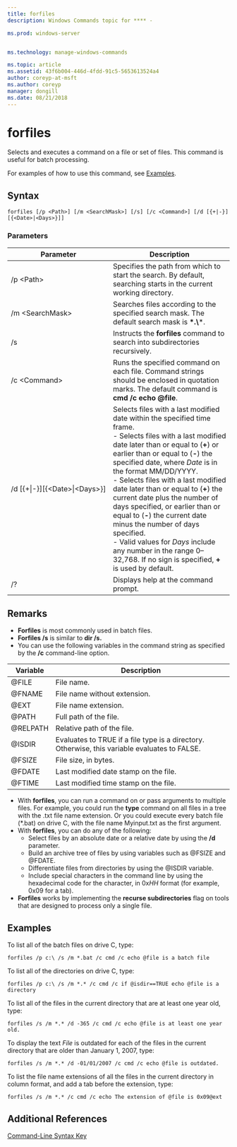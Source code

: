 ```yaml
---
title: forfiles
description: Windows Commands topic for **** - 

ms.prod: windows-server


ms.technology: manage-windows-commands

ms.topic: article
ms.assetid: 43f6b004-446d-4fdd-91c5-5653613524a4
author: coreyp-at-msft
ms.author: coreyp
manager: dongill
ms.date: 08/21/2018
---
```


# forfiles



Selects and executes a command on a file or set of files. This command is useful for batch processing.

For examples of how to use this command, see [Examples](#BKMK_examples).

## Syntax

```
forfiles [/p <Path>] [/m <SearchMask>] [/s] [/c <Command>] [/d [{+|-}][{<Date>|<Days>}]]
```


### Parameters

|                     Parameter                      |                                                                                                                                                                                                                                                                                                    Description                                                                                                                                                                                                                                                                                                     |
|----------------------------------------------------|--------------------------------------------------------------------------------------------------------------------------------------------------------------------------------------------------------------------------------------------------------------------------------------------------------------------------------------------------------------------------------------------------------------------------------------------------------------------------------------------------------------------------------------------------------------------------------------------------------------------|
|                     /p \<Path>                     |                                                                                                                                                                                                                                                 Specifies the path from which to start the search. By default, searching starts in the current working directory.                                                                                                                                                                                                                                                  |
|                  /m \<SearchMask>                  |                                                                                                                                                                                                                                                           Searches files according to the specified search mask. The default search mask is **\*.\\**\*.                                                                                                                                                                                                                                                           |
|                         /s                         |                                                                                                                                                                                                                                                                   Instructs the **forfiles** command to search into subdirectories recursively.                                                                                                                                                                                                                                                                    |
|                  /c \<Command>                   |                                                                                                                                                                                                                                  Runs the specified command on each file. Command strings should be enclosed in quotation marks. The default command is **cmd /c echo @file**.                                                                                                                                                                                                                                   |
| /d&nbsp;[{+\|-}]&#8288;[{\<Date>\|&#8288;\<Days>}] | Selects files with a last modified date within the specified time frame.</br>-   Selects files with a last modified date later than or equal to (**+**) or earlier than or equal to (**-**) the specified date, where *Date* is in the format MM/DD/YYYY.</br>-   Selects files with a last modified date later than or equal to (**+**) the current date plus the number of days specified, or earlier than or equal to (**-**) the current date minus the number of days specified.</br>-   Valid values for *Days* include any number in the range 0–32,768. If no sign is specified, **+** is used by default. |
|                         /?                         |                                                                                                                                                                                                                                                                                        Displays help at the command prompt.                                                                                                                                                                                                                                                                                        |

## Remarks

-   **Forfiles** is most commonly used in batch files.
-   **Forfiles /s** is similar to **dir /s.**
-   You can use the following variables in the command string as specified by the **/c** command-line option.  

|Variable|Description|
|--------|-----------|
|@FILE|File name.|
|@FNAME|File name without extension.|
|@EXT|File name extension.|
|@PATH|Full path of the file.|
|@RELPATH|Relative path of the file.|
|@ISDIR|Evaluates to TRUE if a file type is a directory. Otherwise, this variable evaluates to FALSE.|
|@FSIZE|File size, in bytes.|
|@FDATE|Last modified date stamp on the file.|
|@FTIME|Last modified time stamp on the file.|

-   With **forfiles**, you can run a command on or pass arguments to multiple files. For example, you could run the **type** command on all files in a tree with the .txt file name extension. Or you could execute every batch file (*.bat) on drive C, with the file name Myinput.txt as the first argument.
-   With **forfiles**, you can do any of the following:  
    -   Select files by an absolute date or a relative date by using the **/d** parameter.
    -   Build an archive tree of files by using variables such as @FSIZE and @FDATE.
    -   Differentiate files from directories by using the @ISDIR variable.
    -   Include special characters in the command line by using the hexadecimal code for the character, in 0x*HH* format (for example, 0x09 for a tab).
-   **Forfiles** works by implementing the **recurse subdirectories** flag on tools that are designed to process only a single file.

## <a name=BKMK_examples></a>Examples

To list all of the batch files on drive C, type:
```
forfiles /p c:\ /s /m *.bat /c cmd /c echo @file is a batch file
```
To list all of the directories on drive C, type:
```
forfiles /p c:\ /s /m *.* /c cmd /c if @isdir==TRUE echo @file is a directory
```
To list all of the files in the current directory that are at least one year old, type:
```
forfiles /s /m *.* /d -365 /c cmd /c echo @file is at least one year old.
```
To display the text *File* is outdated for each of the files in the current directory that are older than January 1, 2007, type:
```
forfiles /s /m *.* /d -01/01/2007 /c cmd /c echo @file is outdated. 
```
To list the file name extensions of all the files in the current directory in column format, and add a tab before the extension, type:
```
forfiles /s /m *.* /c cmd /c echo The extension of @file is 0x09@ext 
```

## Additional References

[Command-Line Syntax Key](command-line-syntax-key.md)
